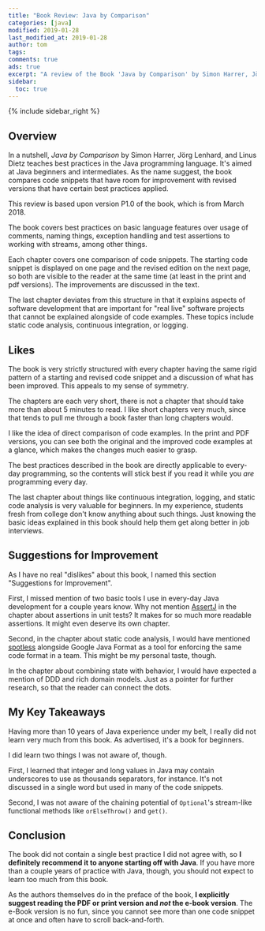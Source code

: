 ```yaml
---
title: "Book Review: Java by Comparison"
categories: [java]
modified: 2019-01-28
last_modified_at: 2019-01-28
author: tom
tags: 
comments: true
ads: true
excerpt: "A review of the Book 'Java by Comparison' by Simon Harrer, Jörg Lenhard, and Linus Dietz."
sidebar:
  toc: true
---
```


{% include sidebar_right %}

## Overview

In a nutshell, *Java by Comparison* by Simon Harrer, Jörg Lenhard, and Linus Dietz
teaches best practices in the Java programming language. It's aimed at Java beginners
and intermediates. As the name suggest, the book compares code snippets that have 
room for improvement with revised versions that have certain best practices applied.

<div class="notice--success">
  This review is based upon version P1.0 of the book, which is from March 2018.
</div>

The book covers best practices on basic language 
features over usage of comments, naming things, exception handling and test assertions to
working with streams, among other things. 

Each chapter covers one comparison of code snippets. The starting code snippet
is displayed on one page and the revised edition on the next page, so both
are visible to the reader at the same time (at least in the print and pdf versions). 
The improvements are discussed in the text.

The last chapter deviates from this structure in that it explains aspects
of software development that are important for "real live" software projects
that cannot be explained alongside of code examples. These topics
include static code analysis, continuous integration, or logging.
        
## Likes

The book is very strictly structured with every chapter having the same rigid pattern
of a starting and revised code snippet and a discussion of what has been improved.
This appeals to my sense of symmetry.

The chapters are each very short, there is not a chapter that should take more
than about 5 minutes to read. I like short chapters very much, since that tends
to pull me through a book faster than long chapters would. 

I like the idea of direct comparison of code examples. In the print and PDF versions,
you can see both the original and the improved code examples at a glance, which
makes the changes much easier to grasp.

The best practices described in the book are directly applicable to every-day 
programming, so the contents will stick best if you read it while you
*are* programming every day.   

The last chapter about things like continuous integration, logging,
and static code analysis is very valuable for beginners. In my experience,
students fresh from college don't know anything about such things. 
Just knowing the basic ideas explained in this book should help them get along 
better in job interviews.

## Suggestions for Improvement

As I have no real "dislikes" about this book, I named this section 
"Suggestions for Improvement".

First, I missed mention of two basic tools I use in every-day Java development
for a couple years know. Why not mention [AssertJ](http://joel-costigliola.github.io/assertj/)
in the chapter about assertions 
in unit tests? It makes for so much more readable assertions. It might even deserve
its own chapter.

Second, in the chapter about static code analysis, I would have mentioned
[spotless](https://github.com/diffplug/spotless) alongside Google Java Format 
as a tool for enforcing the same code format in a team. This might be
my personal taste, though. 

In the chapter about combining state with behavior, I would have expected a mention
of DDD and rich domain models. Just as a pointer for further research, so that
the reader can connect the dots.

## My Key Takeaways

Having more than 10 years of Java experience under my belt, I really did not learn
very much from this book. As advertised, it's a book for beginners.

I did learn two things I was not aware of, though.

First, I learned that integer and long values in Java may contain underscores
to use as thousands separators, for instance. It's not discussed in a single word
but used in many of the code snippets.

Second, I was not aware of the chaining potential of `Optional`'s 
stream-like functional methods like `orElseThrow()` and `get()`. 

## Conclusion

The book did not contain a single best practice I did not agree with, so **I 
definitely recommend it to anyone starting off with Java**. If you have more than 
a couple years of practice with Java, though, you should not expect
to learn too much from this book.

As the authors themselves do in the preface of the book, 
**I explicitly suggest reading the PDF or print version and *not* the e-book 
version**. The e-Book version is no fun, since you cannot see more than one code
snippet at once and often have to scroll back-and-forth.
